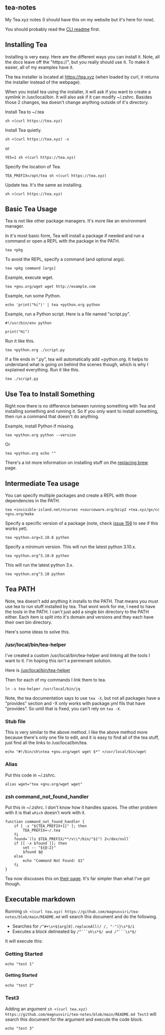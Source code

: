 ## tea-notes

My Tea.xyz notes (I should have this on my website but it's here for now).

You should probably read the [CLI readme](https://github.com/teaxyz/cli) first.

## Installing Tea

Installing is very easy. Here are the different ways you can install it. Note, all the docs leave off the "https://", but you really should use it. To make it easier, all of my examples have it.

The tea installer is located at https://tea.xyz (when loaded by curl, it returns the installer instead of the webpage).

When you install tea using the installer, it will ask if you want to create a symlink in /usr/local/bin. It will also ask if it can modify ~/.zshrc. Basides those 2 changes, tea doesn't change anything outside of it's directory.

Install Tea to ~/.tea

	sh <(curl https://tea.xyz)

Install Tea quietly.

	sh <(curl https://tea.xyz) -s

or

	YES=1 sh <(curl https://tea.xyz)

Specify the location of Tea.

	TEA_PREFIX=/opt/tea sh <(curl https://tea.xyz)

Update tea. It's the same as installing.

	sh <(curl https://tea.xyz)

## Basic Tea Usage

Tea is not like other package managers. It's more like an environment manager.

In it's most basic form, Tea will install a package if needed and run a command or open a REPL with the package in the PATH.

	tea +pkg

To avoid the REPL, specify a command (and optional args).

	tea +pkg command [args]

Example, execute wget.

	tea +gnu.org/wget wget http://example.com

Example, run some Python.

	echo 'print("hi")' | tea +python.org python

Example, run a Python script. Here is a file named "script.py".

```
#!/usr/bin/env python

print("Hi")
```

Run it like this.

	tea +python.org ./script.py

If a file ends in ".py", tea will automatically add +python.org. It helps to understand what is going on behind the scenes though, which is why I explained everything. Run it like this.

	tea ./script.py

## Use Tea to Install Something

Right now there is no difference between running something with Tea and installing something and running it. So if you only want to install something, then run a command that doesn't do anything.

Example, install Python if missing.

	tea +python.org python --version

Or 

	tea +python.org echo ""

There's a lot more information on installing stuff on the [replacing brew](https://github.com/magnusviri/tea-notes/blob/main/replacing-brew.md) page.

## Intermediate Tea usage

You can specify multiple packages and create a REPL with those dependencies in the PATH.

	tea +invisible-island.net/ncurses +sourceware.org/bzip2 +tea.xyz/gx/cc +gnu.org/make

Specify a specific version of a package (note, check [issue 156](https://github.com/teaxyz/cli/issues/156) to see if this works yet).

	tea +python.org=3.10.8 python

Specify a minimum version. This will run the latest python 3.10.x.

	tea +python.org^3.10.0 python

This will run the latest python 3.x.

	tea +python.org^3.10 python

## Tea PATH

Note, tea doesn't add anything it installs to the PATH. That means you must use tea to run stuff installed by tea. That wont work for me, I need to have the tools in the PATH. I can't just add a single bin directory to the PATH either. Each item is split into it's domain and versions and they each have their own bin directory.

Here's some ideas to solve this.

### /usr/local/bin/tea-helper

I've created a custom /usr/local/bin/tea-helper and linking all the tools I want to it. I'm hoping this isn't a permenant solution.

Here is [/usr/local/bin/tea-helper](https://github.com/magnusviri/tea-notes/blob/main/usr/local/bin/tea-helper)

Then for each of my commands I link them to tea.

	ln -s tea-helper /usr/local/bin/jq

Note, the tea documentation says to use `tea -X`, but not all packages have a "provides" section and -X only works with package.yml fils that have "provides". So until that is fixed, you can't rely on `tea -X`.

### Stub file

This is very similar to the above method. I like the above method more because there's only one file to edit, and it is easy to find all of the tea stuff, just find all the links to /usr/local/bin/tea.

	echo "#!/bin/sh\ntea +gnu.org/wget wget $*" >/usr/local/bin/wget

### Alias

Put this code in ~/.zshrc.

	alias wget="tea +gnu.org/wget wget"

### zsh command_not_found_handler

Put this in ~/.zshrc. I don't know how it handles spaces. The other problem with it is that `which` doesn't work with it.

	function command_not_found_handler {
		if [ -z "${TEA_PREFIX+1}" ]; then
			TEA_PREFIX=~/.tea
		fi
		found=`(ls $TEA_PREFIX/**/v\\*/bin/"$1") 2>/dev/null`
		if [[ -x $found ]]; then
			set -- "${@:2}"
			$found $@
		else
			echo "Command Not Found: $1"
		fi
	}

Tea now discusses this on [their page](https://github.com/teaxyz/cli#may-we-interest-you-in-a-hack). It's far simpler than what I've got though.

## Executable markdown

Running `sh <(curl tea.xyz) https://github.com/magnusviri/tea-notes/blob/main/README.md` will search this document and do the following.

- Searches for `/^#+\s+${arg[0].replaceAll(/ /, "-")}\s*$/i`
- Executes a block delineated by `/^```sh\s*$/ and /^```\s*$/`

It will execute this:

### Getting Started

```
echo "test 1"
```

#### Getting Started

```
echo "test 2"
```

### Test3

Adding an argument `sh <(curl tea.xyz) https://github.com/magnusviri/tea-notes/blob/main/README.md Test3` will search this document for the argument and execute the code block.

```
echo "test 3"
```
